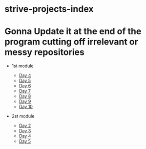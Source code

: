 # strive-projects-index

# Gonna Update it at the end of the program cutting off irrelevant or messy repositories

- 1st module
  - [Day 4](https://github.com/MaksymSharinDev/strive-apr21-M1D4)
  - [Day 5](https://github.com/MaksymSharinDev/strive-apr21-M1D5)
  - [Day 6](https://github.com/MaksymSharinDev/strive-apr21-M1D6)
  - [Day 7](https://github.com/MaksymSharinDev/strive-apr21-M1D7)
  - [Day 8](https://github.com/MaksymSharinDev/strive-apr21-M1D8)
  - [Day 9](https://github.com/MaksymSharinDev/strive-apr21-M1D9)
  - [Day 10](https://github.com/MaksymSharinDev/strive-apr21-M1D10)  


- 2st module
  - [Day 2](https://github.com/MaksymSharinDev/strive-apr21-M2D2)
  - [Day 3](https://github.com/MaksymSharinDev/strive-apr21-M2D3)
  - [Day 4](https://github.com/MaksymSharinDev/strive-apr21-M2D4)
  - [Day 5](https://github.com/MaksymSharinDev/strive-apr21-M2D5)
